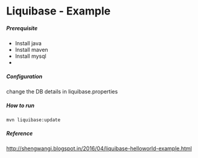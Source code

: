 # Liquibase - Example

##### Prerequisite

  - Install java
  - Install maven
  - Install mysql
  - 
##### Configuration

change the DB details in liquibase.properties

##### How to run

    mvn liquibase:update
##### Reference

http://shengwangi.blogspot.in/2016/04/liquibase-helloworld-example.html


